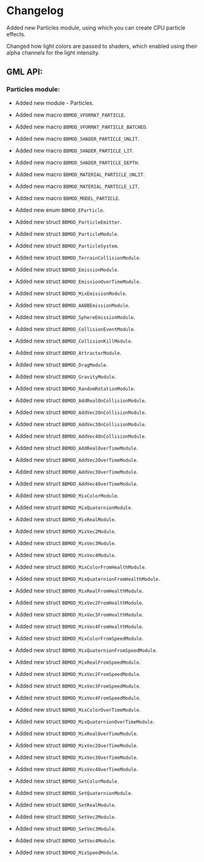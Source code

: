 # Changelog
Added new Particles module, using which you can create CPU particle effects.

Changed how light colors are passed to shaders, which enabled using their alpha
channels for the light intensity.

## GML API:
### Particles module:
* Added new module - Particles.

* Added new macro `BBMOD_VFORMAT_PARTICLE`.
* Added new macro `BBMOD_VFORMAT_PARTICLE_BATCHED`.
* Added new macro `BBMOD_SHADER_PARTICLE_UNLIT`.
* Added new macro `BBMOD_SHADER_PARTICLE_LIT`.
* Added new macro `BBMOD_SHADER_PARTICLE_DEPTH`.
* Added new macro `BBMOD_MATERIAL_PARTICLE_UNLIT`.
* Added new macro `BBMOD_MATERIAL_PARTICLE_LIT`.
* Added new macro `BBMOD_MODEL_PARTICLE`.

* Added new enum `BBMOD_EParticle`.

* Added new struct `BBMOD_ParticleEmitter`.
* Added new struct `BBMOD_ParticleModule`.
* Added new struct `BBMOD_ParticleSystem`.

* Added new struct `BBMOD_TerrainCollisionModule`.

* Added new struct `BBMOD_EmissionModule`.
* Added new struct `BBMOD_EmissionOverTimeModule`.
* Added new struct `BBMOD_MixEmissionModule`.

* Added new struct `BBMOD_AABBEmissionModule`.
* Added new struct `BBMOD_SphereEmissionModule`.

* Added new struct `BBMOD_CollisionEventModule`.

* Added new struct `BBMOD_CollisionKillModule`.

* Added new struct `BBMOD_AttractorModule`.
* Added new struct `BBMOD_DragModule`.
* Added new struct `BBMOD_GravityModule`.

* Added new struct `BBMOD_RandomRotationModule`.

* Added new struct `BBMOD_AddRealOnCollisionModule`.
* Added new struct `BBMOD_AddVec2OnCollisionModule`.
* Added new struct `BBMOD_AddVec3OnCollisionModule`.
* Added new struct `BBMOD_AddVec4OnCollisionModule`.

* Added new struct `BBMOD_AddRealOverTimeModule`.
* Added new struct `BBMOD_AddVec2OverTimeModule`.
* Added new struct `BBMOD_AddVec3OverTimeModule`.
* Added new struct `BBMOD_AddVec4OverTimeModule`.

* Added new struct `BBMOD_MixColorModule`.
* Added new struct `BBMOD_MixQuaternionModule`.
* Added new struct `BBMOD_MixRealModule`.
* Added new struct `BBMOD_MixVec2Module`.
* Added new struct `BBMOD_MixVec3Module`.
* Added new struct `BBMOD_MixVec4Module`.

* Added new struct `BBMOD_MixColorFromHealthModule`.
* Added new struct `BBMOD_MixQuaternionFromHealthModule`.
* Added new struct `BBMOD_MixRealFromHealthModule`.
* Added new struct `BBMOD_MixVec2FromHealthModule`.
* Added new struct `BBMOD_MixVec3FromHealthModule`.
* Added new struct `BBMOD_MixVec4FromHealthModule`.

* Added new struct `BBMOD_MixColorFromSpeedModule`.
* Added new struct `BBMOD_MixQuaternionFromSpeedModule`.
* Added new struct `BBMOD_MixRealFromSpeedModule`.
* Added new struct `BBMOD_MixVec2FromSpeedModule`.
* Added new struct `BBMOD_MixVec3FromSpeedModule`.
* Added new struct `BBMOD_MixVec4FromSpeedModule`.

* Added new struct `BBMOD_MixColorOverTimeModule`.
* Added new struct `BBMOD_MixQuaternionOverTimeModule`.
* Added new struct `BBMOD_MixRealOverTimeModule`.
* Added new struct `BBMOD_MixVec2OverTimeModule`.
* Added new struct `BBMOD_MixVec3OverTimeModule`.
* Added new struct `BBMOD_MixVec4OverTimeModule`.

* Added new struct `BBMOD_SetColorModule`.
* Added new struct `BBMOD_SetQuaternionModule`.
* Added new struct `BBMOD_SetRealModule`.
* Added new struct `BBMOD_SetVec2Module`.
* Added new struct `BBMOD_SetVec3Module`.
* Added new struct `BBMOD_SetVec4Module`.

* Added new struct `BBMOD_MixSpeedModule`.
